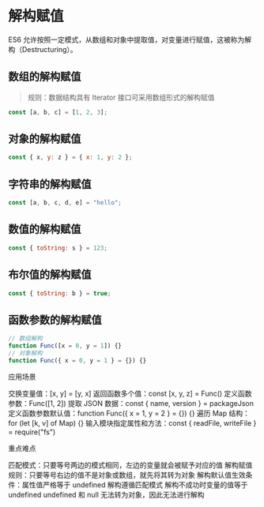 # 解构赋值

ES6 允许按照一定模式，从数组和对象中提取值，对变量进行赋值，这被称为解构（Destructuring）。

## 数组的解构赋值

> 规则：数据结构具有 Iterator 接口可采用数组形式的解构赋值

```js
const [a, b, c] = [1, 2, 3];
```

## 对象的解构赋值

```js
const { x, y: z } = { x: 1, y: 2 };
```

## 字符串的解构赋值

```js
const [a, b, c, d, e] = "hello";
```

## 数值的解构赋值

```js
const { toString: s } = 123;
```

## 布尔值的解构赋值

```js
const { toString: b } = true;
```

## 函数参数的解构赋值

```js
// 数组解构
function Func([x = 0, y = 1]) {}
// 对象解构
function Func({ x = 0, y = 1 } = {}) {}
```

应用场景

交换变量值：[x, y] = [y, x]
返回函数多个值：const [x, y, z] = Func()
定义函数参数：Func([1, 2])
提取 JSON 数据：const { name, version } = packageJson
定义函数参数默认值：function Func({ x = 1, y = 2 } = {}) {}
遍历 Map 结构：for (let [k, v] of Map) {}
输入模块指定属性和方法：const { readFile, writeFile } = require("fs")

重点难点

匹配模式：只要等号两边的模式相同，左边的变量就会被赋予对应的值
解构赋值规则：只要等号右边的值不是对象或数组，就先将其转为对象
解构默认值生效条件：属性值严格等于 undefined
解构遵循匹配模式
解构不成功时变量的值等于 undefined
undefined 和 null 无法转为对象，因此无法进行解构
